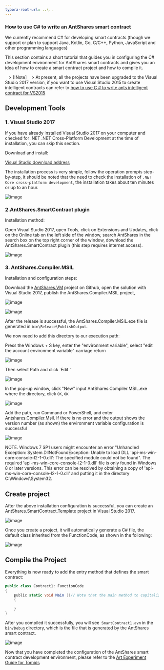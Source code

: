 ```yaml
---
typora-root-url: ..\..
---
```


### How to use C# to write an AntShares smart contract

We currently recommend C# for developing smart contracts (though we support or plan to support Java, Kotlin, Go, C/C++, Python, JavaScript and other programming languages)

This section contains a short tutorial that guides you in configuring the C# development environment for AntShares smart contracts and gives you an idea of ​​how to create a smart contract project and how to compile it.

   > [!Note] 
   > At present, all the projects have been upgraded to the Visual Studio 2017 version, if you want to use Visual Studio 2015 to create intelligent contracts can refer to [how to use C # to write ants intelligent contract for VS2015](getting-started-2015.md)

## Development Tools

### 1. Visual Studio 2017

If you have already installed Visual Studio 2017 on your computer and checked for .NET .NET Cross-Platform Development at the time of installation, you can skip this section.

Download and install:

[Visual Studio download address](https://www.visualstudio.com/products/visual-studio-community-vs)

The installation process is very simple, follow the operation prompts step-by-step, it should be noted that the need to check the installation of `.NET Core cross-platform development`, the installation takes about ten minutes or up to an hour.

![image](http://docs.antshares.org/images/2017-06-02_18-18-13.jpg)

### 2.AntShares.SmartContract plugin

Installation method:

Open Visual Studio 2017, open Tools, click on Extensions and Updates, click on the Online tab on the left side of the window, search AntShares in the search box on the top right corner of the window, download the AntShares.SmartContract plugin (this step requires internet access).

![image](http://docs.antshares.org/images/2017-06-02_18-28-37.jpg)

### 3. AntShares.Compiler.MSIL

Installation and configuration steps:

Download the [AntShares.VM](https://github.com/AntShares/AntShares.VM) project on Github, open the solution with Visual Studio 2017, publish the AntShares.Compiler.MSIL project,

![image](http://docs.antshares.org/images/2017-06-02_18-21-53.jpg)

![image](http://docs.antshares.org/images/2017-06-02_18-37-44.jpg)

After the release is successful, the AntShares.Compiler.MSIL.exe file is generated in `bin\Release\PublishOutput`.

We now need to add this directory to our execution path:

Press the Windows + S key, enter the "environment variable", select "edit the account environment variable" carriage return

![image](http://docs.antshares.org/images/2017-06-07_12-07-03.png)

Then select Path and click `Edit '

![image](http://docs.antshares.org/images/2017-06-07_11-35-28.png)

In the pop-up window, click "New" input AntShares.Compiler.MSIL.exe where the directory, click `OK`, `OK`

![image](http://docs.antshares.org/images/2017-06-07_11-29-16.png)

Add the path, run Command or PowerShell, and enter Antshares.Compiler.Msil. If there is no error and the output shows the version number (as shown) the environment variable configuration is successful

![image](http://docs.antshares.org/images/2017-06-07_11-48-23.png)

NOTE. Windows 7 SP1 users might encounter an error "Unhandled Exception: System.DllNotFoundException: Unable to load DLL 'api-ms-win-core-console-l2-1-0.dll': The specified module could not be found". The required 'api-ms-win-core-console-l2-1-0.dll' file is only found in Windows 8 or later versions. This error can be resolved by obtaining a copy of 'api-ms-win-core-console-l2-1-0.dll' and putting it in the directory C:\Windows\System32.

## Create project

After the above installation configuration is successful, you can create an AntShares.SmartContract.Template project in Visual Studio 2017.

![image](http://docs.antshares.org/images/2017-06-07_11-51-20.png)

Once you create a project, it will automatically generate a C# file, the default class inherited from the FunctionCode, as shown in the following:

![image](http://docs.antshares.org/images/2017-06-07_11-55-41.png)

## Compile the Project

Everything is now ready to add the entry method that defines the smart contract:

```c#
public class Contract1: FunctionCode
{
    public static void Main ()// Note that the main method to capitalize
    {
        
    }
}
```

After you compiled it successfully, you will see` SmartContract1.avm` in the `bin/Debug` directory, which is the file that is generated by the AntShares smart contract.

![image](http://docs.antshares.org/images/2017-05-11_13-21-21.jpg)

Now that you have completed the configuration of the AntShares smart contract development environment, please refer to the [Art Experiment Guide for Tomids](tutorial.md)
